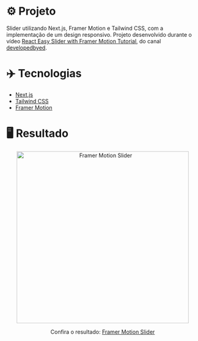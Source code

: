 # ⚙️ Projeto

Slider utilizando Next.js, Framer Motion e Tailwind CSS, com a implementação de um design responsivo. Projeto desenvolvido durante o vídeo <a href="https://www.youtube.com/watch?v=W0bEL93tt4k" target="_blank">React Easy Slider with Framer Motion Tutorial</a>, do canal <a href="https://www.youtube.com/@developedbyed" target="_blank">developedbyed</a>.

# ✈️ Tecnologias

- <a href="https://nextjs.org/" target="_blank">Next.js</a>
- <a href="https://tailwindcss.com/" target="_blank">Tailwind CSS</a>
- <a href="https://www.framer.com/motion/" target="_blank">Framer Motion</a>

# 🖥️ Resultado

<div align="center">
  <img alt="Framer Motion Slider" src="https://i.imgur.com/cohur2r.png" width="450px">
  <p>Confira o resultado: <a href="https://slider-framer-motion.vercel.app/" target="_blank">Framer Motion Slider</a></p>
</div>
